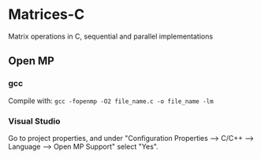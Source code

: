 # Matrices-C
Matrix operations in C, sequential and parallel implementations

## Open MP
### gcc
Compile with: `gcc -fopenmp -O2 file_name.c -o file_name -lm`
### Visual Studio
Go to project properties, and under "Configuration Properties --> C/C++ --> Language --> Open MP Support" select "Yes".
